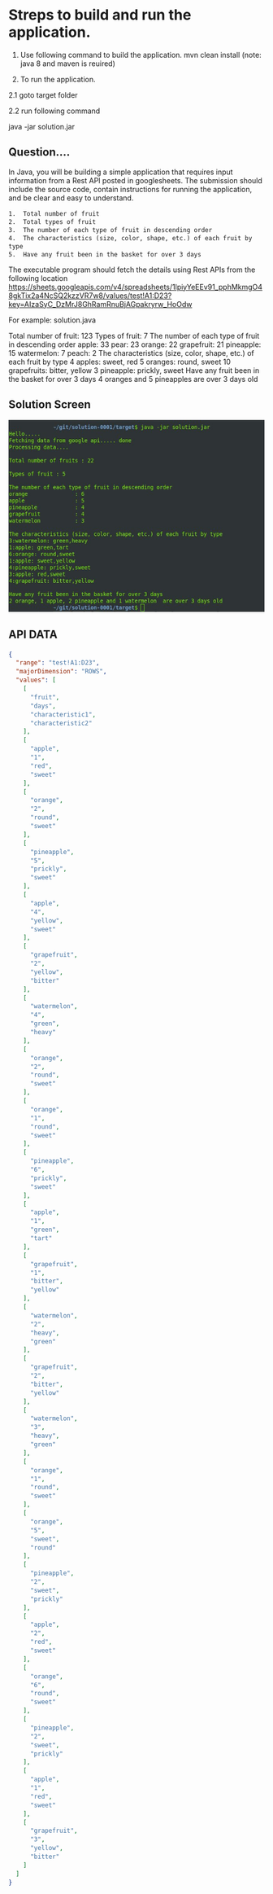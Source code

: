 # Streps to build and run the application.

1. Use following command to build the application.
mvn clean install
(note: java 8 and maven is reuired)

2. To run the application.

2.1 goto target folder

2.2 run following command

java -jar solution.jar



## Question....
In Java, you will be building a simple application that requires input information from a Rest API posted in googlesheets. The submission should include the source code, contain instructions for running the application, and be clear and easy to understand.

	1.	Total number of fruit
	2.	Total types of fruit
	3.	The number of each type of fruit in descending order
	4.	The characteristics (size, color, shape, etc.) of each fruit by type
	5.	Have any fruit been in the basket for over 3 days

The executable program should fetch the details using Rest APIs from the following location https://sheets.googleapis.com/v4/spreadsheets/1lpiyYeEEv91_pphMkmgO48gkTix2a4NcSQ2kzzVR7w8/values/test!A1:D23?key=AIzaSyC_DzMrJ8GhRamRnuBjAGpakryrw_HoOdw

For example:  solution.java 

Total number of fruit: 123
Types of fruit: 7
The number of each type of fruit in descending order
apple: 33
pear: 23
orange: 22
grapefruit: 21
pineapple: 15
watermelon: 7
peach: 2
The characteristics (size, color, shape, etc.) of each fruit by type
4 apples: sweet, red
5 oranges: round, sweet
10 grapefruits: bitter, yellow
3 pineapple: prickly, sweet
Have any fruit been in the basket for over 3 days
4 oranges and 5 pineapples are over 3 days old



## Solution Screen

![alt text](https://github.com/VishwaVijayKushwaha/solution-0001/raw/master/screen.jpg)



## API DATA


```json
{
  "range": "test!A1:D23",
  "majorDimension": "ROWS",
  "values": [
    [
      "fruit",
      "days",
      "characteristic1",
      "characteristic2"
    ],
    [
      "apple",
      "1",
      "red",
      "sweet"
    ],
    [
      "orange",
      "2",
      "round",
      "sweet"
    ],
    [
      "pineapple",
      "5",
      "prickly",
      "sweet"
    ],
    [
      "apple",
      "4",
      "yellow",
      "sweet"
    ],
    [
      "grapefruit",
      "2",
      "yellow",
      "bitter"
    ],
    [
      "watermelon",
      "4",
      "green",
      "heavy"
    ],
    [
      "orange",
      "2",
      "round",
      "sweet"
    ],
    [
      "orange",
      "1",
      "round",
      "sweet"
    ],
    [
      "pineapple",
      "6",
      "prickly",
      "sweet"
    ],
    [
      "apple",
      "1",
      "green",
      "tart"
    ],
    [
      "grapefruit",
      "1",
      "bitter",
      "yellow"
    ],
    [
      "watermelon",
      "2",
      "heavy",
      "green"
    ],
    [
      "grapefruit",
      "2",
      "bitter",
      "yellow"
    ],
    [
      "watermelon",
      "3",
      "heavy",
      "green"
    ],
    [
      "orange",
      "1",
      "round",
      "sweet"
    ],
    [
      "orange",
      "5",
      "sweet",
      "round"
    ],
    [
      "pineapple",
      "2",
      "sweet",
      "prickly"
    ],
    [
      "apple",
      "2",
      "red",
      "sweet"
    ],
    [
      "orange",
      "6",
      "round",
      "sweet"
    ],
    [
      "pineapple",
      "2",
      "sweet",
      "prickly"
    ],
    [
      "apple",
      "1",
      "red",
      "sweet"
    ],
    [
      "grapefruit",
      "3",
      "yellow",
      "bitter"
    ]
  ]
}
```
